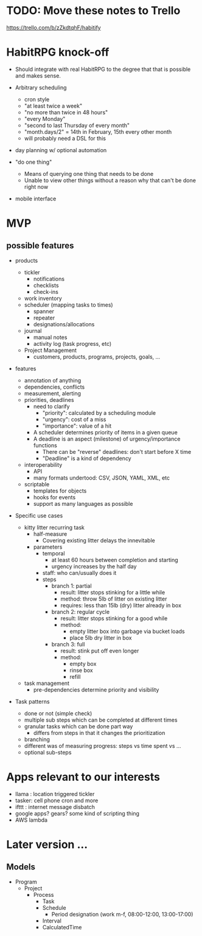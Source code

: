 # TODO: Move these notes to Trello

https://trello.com/b/zZkdtqhF/habitify

# HabitRPG knock-off

  - Should integrate with real HabitRPG to the degree that that is possible
    and makes sense.

  - Arbitrary scheduling
    - cron style
    - "at least twice a week"
    - "no more than twice in 48 hours"
    - "every Monday"
    - "second to last Thursday of every month"
    - "month.days/2" = 14th in February, 15th every other month
    - will probably need a DSL for this

  - day planning w/ optional automation

  - "do one thing"
    - Means of querying one thing that needs to be done
    - Unable to view other things without a reason why that can't be done right now

  - mobile interface

# MVP

## possible features

  - products
    - tickler
      - notifications
      - checklists
      - check-ins
    - work inventory
    - scheduler (mapping tasks to times)
      - spanner
      - repeater
      - designations/allocations
    - journal
      - manual notes
      - activity log (task progress, etc)
    - Project Management
      - customers, products, programs, projects, goals, ...

  - features
    - annotation of anything
    - dependencies, conflicts
    - measurement, alerting
    - priorities, deadlines
      - need to clarify 
        - "priority": calculated by a scheduling module
        - "urgency": cost of a miss
        - "importance": value of a hit
      - A scheduler determines priority of items in a given queue
      - A deadline is an aspect (milestone) of urgency/importance functions
        - There can be "reverse" deadlines: don't start before X time
        - "Deadline" is a kind of dependency
    - interoperability
      - API
      - many formats undertood: CSV, JSON, YAML, XML, etc
    - scriptable
      - templates for objects
      - hooks for events
      - support as many languages as possible

  - Specific use cases
    - kitty litter recurring task
      - half-measure
        - Covering existing litter delays the innevitable
      - parameters
        - temporal
          - at least 60 hours between completion and starting
          - urgency increases by the half day
        - staff: who can/usually does it
        - steps
          - branch 1: partial
            - result: litter stops stinking for a little while
            - method: throw 5lb of litter on existing litter
            - requires: less than 15lb (dry) litter already in box
          - branch 2: regular cycle
            - result: litter stops stinking for a good while
            - method:
              - empty litter box into garbage via bucket loads
              - place 5lb dry litter in box
          - branch 3: full
            - result: stink put off even longer
            - method:
              - empty box
              - rinse box
              - refill
    - task management
      - pre-dependencies determine priority and visibility


  - Task patterns
    - done or not (simple check)
    - multiple sub steps which can be completed at different times
    - granular tasks which can be done part way
      - differs from steps in that it changes the prioritization
    - branching
    - different was of measuring progress: steps vs time spent vs ...
    - optional sub-steps

# Apps relevant to our interests

  - llama : location triggered tickler
  - tasker: cell phone cron and more
  - ifttt : internet message disbatch
  - google apps? gears? some kind of scripting thing
  - AWS lambda

# Later version ...

## Models

  - Program
    - Project
      - Process
        - Task
        - Schedule
          - Period designation (work m-f, 08:00-12:00, 13:00-17:00)
        - Interval
        - CalculatedTime

